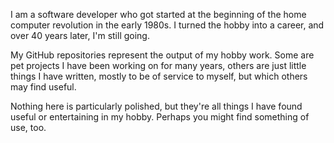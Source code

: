 I am a software developer who got started at the beginning of the home computer revolution in the early 1980s.  I turned the hobby into a career, and over 40 years later, I'm still going.

My GitHub repositories represent the output of my hobby work.  Some are pet projects I have been working on for many years, others are just little things I have written, mostly to be of service to myself, but which others may find useful.

Nothing here is particularly polished, but they're all things I have found useful or entertaining in my hobby.  Perhaps you might find something of use, too.
